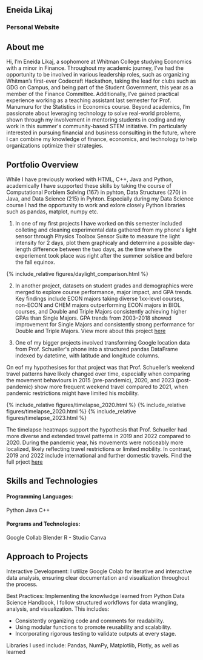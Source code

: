 ## Eneida Likaj
### Personal Website 

## About me
Hi, I’m Eneida Likaj, a sophomore at Whitman College studying Economics with a minor in Finance. 
Throughout my academic journey, I’ve had the opportunity to be involved in various leadership roles, such as organizing Whitman’s first-ever Codecraft Hackathon, taking the lead for clubs such as GDG on Campus, and being part of the Student Government, this year as a member of the Finance Committee. Additionally, I’ve gained practical experience working as a teaching assistant last semester for Prof. Manumuru for the Statistics in Economics course.
Beyond academics, I’m passionate about leveraging technology to solve real-world problems, shown through my involvement in mentoring students in coding and my work in this summer's community-based STEM initiative.
I’m particularly interested in pursuing financial and business consulting in the future, where I can combine my knowledge of finance, economics, and technology to help organizations optimize their strategies. 

## Portfolio Overview
While I have previously worked with HTML, C++, Java and Python, academically I have supported these skills by taking the course of Computational Porblem Solving (167) in pyhton, Data Structures (270) in Java, and Data Science (215) in Pyhton.
Especially during my Data Science course I had the opportunity to work and exlore closely Python libraries such as pandas, matplot, numpy etc. 

1. In one of my first projects I have worked on this semester included colleting and cleaning experimental data gathered from my phone's light sensor through Physics Toolbox Sensor Suite to measure the light intensity for 2 days, plot them graphicaly and determine a possible day-length difference between the two days, as the time where the experiement took place was right after the summer solstice and before the fall equinox.

{% include_relative figures/daylight_comparison.html %}

2. In another project, datasets on student grades and demographics were merged to explore course performance, major impact, and GPA trends. Key findings include ECON majors taking diverse 1xx-level courses, non-ECON and CHEM majors outperforming ECON majors in BIOL courses, and Double and Triple Majors consistently achieving higher GPAs than Single Majors. GPA trends from 2003–2018 showed improvement for Single Majors and consistently strong performance for Double and Triple Majors.
View more about this project 
<a href="https://colab.research.google.com/drive/1FQ1r23vMKJq5bhvWjfOPDZBqghMhEIpd?usp=sharing" target="_blank">here</a>

3. One of my bigger projects involved transforming Google location data from Prof. Schueller's phone into a structured pandas DataFrame indexed by datetime, with latitude and longitude columns.

On eof my hypothesises for that project was that Prof. Schueller’s weekend travel patterns have likely changed over time, especially when comparing the movement behaviours in 2015 (pre-pandemic), 2020, and 2023 (post-pandemic) show more frequent weekend travel compared to 2021, when pandemic restrictions might have limited his mobility.

{% include_relative figures/timelapse_2020.html %}
{% include_relative figures/timelapse_2020.html %}
{% include_relative figures/timelapse_2023.html %}

The timelapse heatmaps support the hypothesis that Prof. Schueller had more diverse and extended travel patterns in 2019 and 2022 compared to 2020. During the pandemic year, his movements were noticeably more localized, likely reflecting travel restrictions or limited mobility. In contrast, 2019 and 2022 include international and further domestic travels.
Find the full prject 
<a href="https://colab.research.google.com/drive/16VBqXlgDpoVissV-YfJqjQtlUCJL9_00?usp=sharing" target="_blank">here</a>


## Skills and Technologies
#### Programming Languages:
Python
Java
C++

#### Porgrams and Technologies:
Google Collab
Blender
R - Studio
Canva

## Approach to Projects
Interactive Development:
I utilize Google Colab for iterative and interactive data analysis, ensuring clear documentation and visualization throughout the process.

Best Practices:
Implementing the knowlwdge learned from Python Data Science Handbook, I follow structured workflows for data wrangling, analysis, and visualization. This includes:
- Consistently organizing code and comments for readability.
- Using modular functions to promote reusability and scalability.
- Incorporating rigorous testing to validate outputs at every stage.

Libraries I used include: Pandas, NumPy, Matplotlib, Plotly, as well as learned 








 



